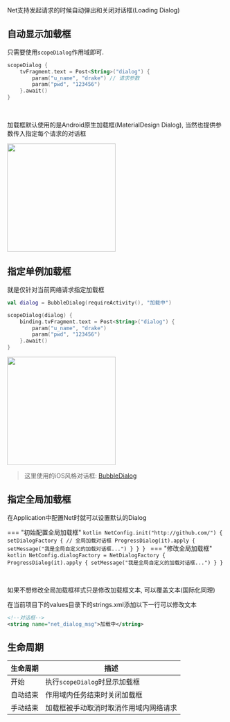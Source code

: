 Net支持发起请求的时候自动弹出和关闭对话框(Loading Dialog)

## 自动显示加载框

只需要使用`scopeDialog`作用域即可.
```kotlin
scopeDialog {
    tvFragment.text = Post<String>("dialog") {
        param("u_name", "drake") // 请求参数
        param("pwd", "123456")
    }.await()
}
```

<br>

加载框默认使用的是Android原生加载框(MaterialDesign Dialog), 当然也提供参数传入指定每个请求的对话框

<img src="https://i.imgur.com/egUM3V1.png" width="250"/>


## 指定单例加载框

就是仅针对当前网络请求指定加载框

```kotlin
val dialog = BubbleDialog(requireActivity(), "加载中")

scopeDialog(dialog) {
    binding.tvFragment.text = Post<String>("dialog") {
        param("u_name", "drake")
        param("pwd", "123456")
    }.await()
}
```

<img src="https://i.imgur.com/YDvw8Ks.gif" width="250"/>

> 这里使用的iOS风格对话框: [BubbleDialog](https://liangjingkanji.github.io/Tooltip/bubble.html)

## 指定全局加载框

在Application中配置Net时就可以设置默认的Dialog

=== "初始配置全局加载框"
    ```kotlin
    NetConfig.init("http://github.com/") {
            setDialogFactory { // 全局加载对话框
                ProgressDialog(it).apply {
                    setMessage("我是全局自定义的加载对话框...")
                }
            }
    }
    ```
=== "修改全局加载框"
    ```kotlin
    NetConfig.dialogFactory = NetDialogFactory {
        ProgressDialog(it).apply {
            setMessage("我是全局自定义的加载对话框...")
        }
    }
    ```

<br>

如果不想修改全局加载框样式只是修改加载框文本, 可以覆盖文本(国际化同理)

在当前项目下的values目录下的strings.xml添加以下一行可以修改文本

```xml
<!--对话框-->
<string name="net_dialog_msg">加载中</string>
```

## 生命周期

|生命周期|描述|
|-|-|
|开始|执行`scopeDialog`时显示加载框|
|自动结束|作用域内任务结束时关闭加载框|
|手动结束|加载框被手动取消时取消作用域内网络请求|
